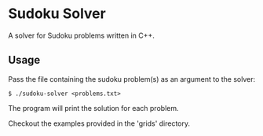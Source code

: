 Sudoku Solver
=============

A solver for Sudoku problems written in C++.

Usage
-----

Pass the file containing the sudoku problem(s) as an argument to the solver:

`$ ./sudoku-solver <problems.txt>`

The program will print the solution for each problem.

Checkout the examples provided in the 'grids' directory.

